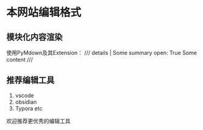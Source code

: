
# 本网站编辑格式

## 模块化内容渲染
使用PyMdown及其Extension：
/// details | Some summary 
open: True
Some content 
///

## 推荐编辑工具
1. vscode
2. obsidian
3. Typora etc

欢迎推荐更优秀的编辑工具